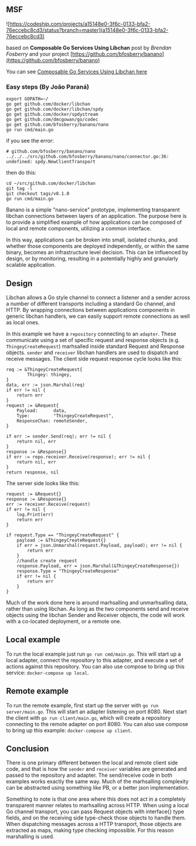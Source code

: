 ## MSF

![https://codeship.com/projects/a15148e0-3f6c-0133-bfa2-76eccebc8cd3/status?branch=master](a15148e0-3f6c-0133-bfa2-76eccebc8cd3)

based on **Composable Go Services Using Libchan** post by _Brendan Fosberry_ and your project [https://github.com/bfosberry/banano](https://github.com/bfosberry/banano)

You can see [Composable Go Services Using Libchan here](https://blog.codeship.com/composable-go-services-using-libchan/)

### Easy steps (By João Paraná)

    export GOPATH=~/
    go get github.com/docker/libchan
    go get github.com/docker/libchan/spdy
    go get github.com/docker/spdystream
    go get github.com/dmcgowan/go/codec
    go get github.com/bfosberry/banano/nano
    go run cmd/main.go

if you see the error:

    # github.com/bfosberry/banano/nano
    ../../../src/github.com/bfosberry/banano/nano/connector.go:36: undefined: spdy.NewClientTransport

then do this:
 
    cd ~/src/github.com/docker/libchan 
    git tag -l
    git checkout tags/v0.1.0
    go run cmd/main.go


Banano is a simple "nano-service" prototype, implementing transparent libchan connections between layers of an application. The purpose here is to provide a simplified example of how applications can be composed of local and remote components, utilizing a common interface. 

In this way, applications can be broken into small, isolated chunks, and whether those components are deployed independently, or within the same binary, becomes an infrastructure level decision. This can be influenced by design, or by monitoring, resulting in a potentially highly and granularly scalable application. 

## Design

Libchan allows a Go style channel to connect a listener and a sender across a number of different transports including a standard Go channel, and HTTP. By wrapping connections between applications components in generic libchan handlers, we can easily support remote connections as well as local ones.

In this example we have a `repository` connecting to an `adapter`. These communicate using a set of specific request and response objects (e.g. `ThingeyCreateRequest`) marhsalled inside standard Request and Response objects. `sender` and `receiver` libchan handlers are used to dispatch and receive messages. The client side request response cycle looks like this:

```
req := &ThingeyCreateRequest{
        Thingey: thingey,
}
data, err := json.Marshal(req)
if err != nil {
    return err
}
request := &Request{
    Payload:      data,
    Type:         "ThingeyCreateRequest",
    ResponseChan: remoteSender,
}

if err := sender.Send(req); err != nil {
    return nil, err
}
response := &Response{}
if err := repo.receiver.Receive(response); err != nil {
    return nil, err
}
return response, nil
```

The server side looks like this:

```
request := &Request{}
response := &Response{}
err := receiver.Receive(request)
if err != nil {
    log.Print(err)
    return err
}

if request.Type == "ThingeyCreateRequest" {
    payload := &ThingeyCreateRequest{}
    if err = json.Unmarshal(request.Payload, payload); err != nil {
        return err
    }
    //handle create request
    response.Payload, err = json.Marshal(&ThingeyCreateResponse{})
    response.Type = "ThingeyCreateResponse"
    if err != nil {
        return err
    }
}
```

Much of the work done here is around marhsalling and unmarhsalling data, rather than using libchan. As long as the two components send and receive objects using the libchan Sender and Receiver objects, the code will work with a co-located deployment, or a remote one.

## Local example

To run the local example just run `go run cmd/main.go`. This will start up a local adapter, connect the repository to this adapter, and execute a set of actions against this repository. You can also use compose to bring up this service: `docker-compose up local`.

## Remote example 

To run the remote example, first start up the server with `go run server/main.go`. This will start an adapter listening on port 8080. Next start the client with `go run client/main.go`, which will create a repository connecting to the remote adapter on port 8080. You can also use compose to bring up this example: `docker-compose up client`.

## Conclusion

There is one primary different between the local and remote client side code, and that is how the `sender` and `receiver` variables are generated and passed to the repository and adapter. The send/receive code in both examples works exactly the same way. Much of the marhsalling complexity can be abstracted using something like PB, or a better json implementation.

Something to note is that one area where this does not act in a completely transparent manner relates to marhsalling across HTTP. When using a local Go channel transport, you can pass Request objects with interface{} type fields, and on the receiving side type-check those objects to handle them. When dispatching messages across a HTTP transport, those objects are extracted as maps, making type checking impossible. For this reason marshalling is used. 
